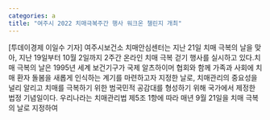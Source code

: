 ```yaml
---
categories: a
title: "여주시 2022 치매극복주간 행사 워크온 챌린지 개최"
---
```

[투데이경제 이일수 기자] 여주시보건소 치매안심센터는 지난 21일 치매 극복의 날을 맞아, 지난 19일부터 10월 2일까지 2주간 온라인 치매 극복 걷기 행사를 실시하고 있다.치매 극복의 날은 1995년 세계 보건기구가 국제 알츠하이머 협회와 함께 가족과 사회에 치매 환자 돌봄을 새롭게 인식하는 계기를 마련하고자 지정한 날로, 치매관리의 중요성을 널리 알리고 치매를 극복하기 위한 범국민적 공감대를 형성하기 위해 국가에서 제정한 법정 기념일이다. 우리나라는 치매관리법 제5조 1항에 따라 매년 9월 21일을 치매 극복의 날로 지정하여